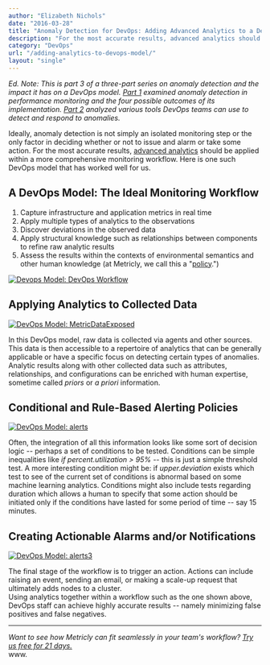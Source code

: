 ```yaml
---
author: "Elizabeth Nichols"
date: "2016-03-28"
title: "Anomaly Detection for DevOps: Adding Advanced Analytics to a DevOps Model"
description: "For the most accurate results, advanced analytics should be applied within a comprehensive monitoring workflow. Here is one such DevOps model."
category: "DevOps"
url: "/adding-analytics-to-devops-model/"
layout: "single"
---
```



*Ed. Note: This is part 3 of a three-part series on anomaly detection and the impact it has on a DevOps model.  [Part 1](https://www.metricly.com/what-is-anomaly-detection) examined anomaly detection in performance monitoring and the four possible outcomes of its implementation. [Part 2](https://www.metricly.com/3-types-anomaly-detection-monitoring-tools) analyzed various tools DevOps teams can use to detect and respond to anomalies.*

Ideally, anomaly detection is not simply an isolated monitoring step or the only factor in deciding whether or not to issue and alarm or take some action. For the most accurate results, [advanced analytics](https://www.metricly.com/product) should be applied within a more comprehensive monitoring workflow. Here is one such DevOps model that has worked well for us.

A DevOps Model: The Ideal Monitoring Workflow
---------------------------------------------

1.  Capture infrastructure and application metrics in real time
2.  Apply multiple types of analytics to the observations
3.  Discover deviations in the observed data
4.  Apply structural knowledge such as relationships between components to refine raw analytic results
5.  Assess the results within the contexts of environmental semantics and other human knowledge (at Metricly, we call this a "[policy](https://help.netuitive.com/Content/Policies/policies.htm).")

[![Devops Model: DevOps Workflow](https://www.metricly.com/wp-content/uploads/2016/05/workflowPNG-1024x659.png)](https://www.metricly.com/wp-content/uploads/2016/05/workflowPNG.png)

Applying Analytics to Collected Data
------------------------------------

[![DevOps Model: MetricDataExposed](https://www.metricly.com/wp-content/uploads/2016/03/MetricDataExposed.jpg)](https://www.metricly.com/wp-content/uploads/2016/03/MetricDataExposed.jpg)

In this DevOps model, raw data is collected via agents and other sources. This data is then accessible to a repertoire of analytics that can be generally applicable or have a specific focus on detecting certain types of anomalies. Analytic results along with other collected data such as attributes, relationships, and configurations can be enriched with human expertise, sometime called *priors* or *a priori* information.

Conditional and Rule-Based Alerting Policies
--------------------------------------------

[![DevOps Model: alerts](https://www.metricly.com/wp-content/uploads/2016/05/alerts-1024x438.png)](https://www.metricly.com/wp-content/uploads/2016/05/alerts.png)

Often, the integration of all this information looks like some sort of decision logic -- perhaps a set of conditions to be tested. Conditions can be simple inequalities like *if percent.utilization > 95%* -- this is just a simple threshold test. A more interesting condition might be: if *upper.deviation* exists which test to see of the current set of conditions is abnormal based on some machine learning analytics. Conditions might also include tests regarding duration which allows a human to specify that some action should be initiated only if the conditions have lasted for some period of time -- say 15 minutes.

Creating Actionable Alarms and/or Notifications
-----------------------------------------------

[![DevOps Model: alerts3](https://www.metricly.com/wp-content/uploads/2016/05/alerts3-1024x182.png)](https://www.metricly.com/wp-content/uploads/2016/05/alerts3.png)

The final stage of the workflow is to trigger an action. Actions can include raising an event, sending an email, or making a scale-up request that ultimately adds nodes to a cluster.\
Using analytics together within a workflow such as the one shown above, DevOps staff can achieve highly accurate results -- namely minimizing false positives and false negatives.

* * * * *

*Want to see how Metricly can fit seamlessly in your team's workflow? [Try us free for 21 days.](https://www.metricly.com/signup)*\
www.
